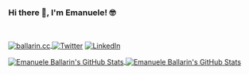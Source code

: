 ### Hi there 👋, I'm Emanuele! 🤓

<br>
<p><a href="https://ballarin.cc/" target="_blank"><img align="center" alt="ballarin.cc" src="https://img.shields.io/badge/ballarin.cc-grey?style=for-the-badge&logo=data%3Aimage%2Fpng%3Bbase64%2CiVBORw0KGgoAAAANSUhEUgAAAEgAAABICAMAAABiM0N1AAABVlBMVEVHcEy%2Ff0L%2FnBD%2FnhD%2FnBH%2Ftx7%2FuR%2F%2FuB%2F%2FuSD%2FnxH%2FuB%2F%2FuiD%2FnBDuohcvS58%2FWqNEar08WaOieDf4hAj9jAf%2BiAX8nA%2F%2FhgP%2FhwT%2FgwL%2FggH%2FvyT%2FxCn%2FyS%2F%2Fzjb%2F0z%2F%2F2Ej%2F3VP%2B4F3%2F5Wj%2F6XL%2BuCHy1lvjy1v%2F63rxy0KhoYOMlZd3kLx9j67Bt3bu3HFthbtkj9pdiNWztpRWgNBQeMnRx3f97YHhvD5Xdbmfp7y%2Bw87O0dXZ3N6wuMuHl77zwC7h4%2Bbo6uzu8PG0o1z29%2Fjv4oJneJf7shxXWmotLkAeIjt5e30TFSsuM1BHbsJGSFtjaHfTpC5LabI3P2U%2BY7lNYZE3Wa%2BVkWV9b1e7iSjTlBrfrijttSWji0f2tSD%2FpRP%2BrBi%2FnTX%2FnRD%2Flgugbh5cMA%2F%2FkQgrCAlwPxWKUx5DDg3%2FigVVFRH9uThuGxb%2FgQH%2F%2F%2F%2Blw9x%2FAAAAG3RSTlMABhYuS3eKqrxk1eoh%2Bjmj8v3%2BtaOMddLld%2B7MMMQqAAAHYklEQVR42rzRhXXDQBAE0OQY3IFZzOq%2Fu9zeZmVmGDPovxnp54v5DXmRYFxIpbUxWispOHuuB7fa%2Bfl8vogJb7zTlj%2FajVnto7GcEjWv7SO9ZtLN5xFZ7Qew%2BdzJ2b1tpAMlIutddpaTd7USBhlCNpA13EL%2BKSNu11F%2BHhkitrvnHTX36kYpbo6YXRCbKMOvznLgRIaQZJsk4UEaUiA5ccWBWVCHmOQgREEpmCfuc5BJKUjdlsiJs04ZDFEw77LEHTpUh5gsJM0Q2pVCyfFThxncdeAEYRekSMJ1hp1AKsfrte%2FsmFMJr12uLpwgKFSUZVGQU2UVhqikgN9ROj1N07C6bNoupG%2BHERxighedcWh7%2BL1tyvrsOJnPYdgfF2W12DgMBdEy03v6WpTdam0pG9mSOWB26P9%2FZUfyBtUGZ3LuXNEPoX%2F%2BD8dyfzecDezXtZytTn50c4O3y4N7w6zY1zfVDsY5Y45GDfXP%2F%2FZ%2F4AyBgax1zaPfX2blHg4CATQiDmxCUNu2qeD4QF0NwtCcT5fiKw4ZQwiwHDI6inR292Y4wFDPl0pJGYRAOcw1HMNymQNMGEBW0vcoUCBh4e52s3SLQBFh4HgyTpI0TZNY%2BRQkOtyAhhQc6iujJ0ksPZAYiV4Hb7cbzuk1QBkHJ1BwjfUASlqYK3vScyY25sZCmV4GSwUg8Qyg69PN4bh%2Fe42mDHlU71MyhjeWlDPu9iAXb6mMIcdS9ZUUMrFp9Pp2f77pbIZAMIY9R%2BZFWVQKJF%2FwPpIOxIUPjqog5rInhZzpSLNNb%2BgsqrgxAiSLumnqOo%2BNkwtCbJsQwU2dOK%2BLpqyLnoRCvIrQ23bNBqMpby0YIed1N5%2FDTOAMWt62DKPFmwAyqZv5vCvrPDWRrJZPR4PNup0%2FLrJqyVsv1iBVlF2ew9slaSLFDiQkvujqLp936E6Z9fBavqyyxeO5XrKn56ng8OuKaE2W5SrPV03Z6d5o264h6SeqO%2BvKptNiKbFwSAwJ3U%2Bfn05Pnl%2B43mlrDUoAUk3ZrFbw5sk%2FqsqoN1EgisJk01fWxdr2XRNN1HR40bQwSEzItmZJXSR3LigItP%2F%2FP%2By5I6vp8QXmHL45A4z0IM8YjwWEgR1M6M9HJG%2BAgEje29WvgUMrW532tMHSoLQHBUgKyBRJUhgBwQ56M0VQQLjMLn1FjjTPTcZ7Ci4vdYRZPxDF%2FLhHRG9r6I0I9whDqTV3keVsA9pzZnIgyGEy5fB4NER%2B1JMWu7%2B7QDjbTU60UGu1nhPlaIzBAObiwsFTIzLH47A0xA5zeTpVVYpkiGS%2F0wSD%2FRZj9Fn9VuoZxDgS35qQ%2BCFG06o6nUpmZ%2BANXbeuz2yTFmUlHASxMgVhbZgo%2Bmbbefhc16479AZ4%2FPdu09QHtKNNdEVtkdM%2BE8%2BBQaU5Dn0N%2B%2BpHkSzcHOqmce9%2Fyr4dte8NKnnEOUjIinCgl7jYFrKVcLLUN1s4TB4KNe%2FtyBE9ANTUVcYgBYj2Cn1m9pKZmuCnZomHUz%2B82jrIMZBVdQPQgwU9tp1U%2BsxYohutdaR1GOfCKWZTNZ2osZrOCiHlcWhtvfFZOJ9SqGsfLejuq7OVQBK9%2BnG89IERjv3EqfEEHzNLAspfxrH%2FyheOFALort%2B0bQcQSKVEbzLFi3Cg6Rikl8J8s70SHIC6FptW9OMJa7Okwzm7oUyaCAcMixJSkpobJjsfwLGFnvq%2F%2F9HXfxJQZWaMZ8y%2FXuygN1EgDOP4btmLSb0UCULXrnvAhG%2FAcY69llMXNIIIAAL1%2B5%2F2mXlGVlKNcQ%2F9k9oSm18EYjLvvL3vgsD3%2FdXvFVYCeF3iJAh273gbvf0BQ%2Bc1yWbf2ERCSpJUuJOFa%2BUs%2FeVSLx9XSlrrtyVDJ02yiYaMOSVSKjDCl0Fg%2Fi%2BciQAUUwyduaGh7%2BY%2BSU9SXuTyn4TM51qbS2z%2FxRe%2BQMGG0QFkDgPKpMxOUlRVVb0WqpfFv7U%2Fl%2F0CbeQBZXD2vDI%2Bt72SUFyhIlbQQmAagcakAwltBRXt8Jkxp1QSqG1THarqEImfaDFKcKjZPg%2BMckrnfFljl1mWSMpb14cDqGYNSGHkOLSJZ%2BRtPU8zSYYPNBqWnHZ%2FLoHq8g2nviGFeAOjndahMNylUkkJpa4DVYAa5cFBUMhIp8QdGvXDpQTK2zQdglU0sbIIDAoZOu6nNbvVlntNvfZR0X18gJJWHsuvuIcbPI3j6TkDp7U%2BL9hNSpJK%2B7CBpCzUFUWNCpzUU4WQgWNeGNsMuyUlLa%2BPakDEOnrqd0SFTGsbF4eauZJIpX0fNZQY0SKGIhnlzK%2BNR%2FNjW5JCoMKnsVXn0iFTtkc61yRF0cJd74MwyhtZ%2FhSFfZ9CIUPnqmRDIkUtSb1%2BKE2ogIFj07mSYR5JnWHZ6SlRIXM0jRvjuuWCogUMh3ohQUUyrnVjXOflkaJ1XqsZXtbNHhxQ0qKmD0QFjMOPc7tHSRFTHgkgZB7v2vYx3eOFXHPycP9G1Mx2R4g9u38jiha2xhxrZqKZ5fzv1pi25A%2Fi31%2FSX5wAg0Gy%2Fd2HAAAAAElFTkSuQmCC"/>
  </a><a href="https://twitter.com/emaballarin" target="_blank"><img align="center" alt="Twitter" src="https://img.shields.io/badge/Twitter-white?logo=twitter&style=for-the-badge"/></a>
  <a href="https://www.linkedin.com/in/emaballarin/" target="_blank"><img align="center" alt="LinkedIn" src="https://img.shields.io/badge/LinkedIn-blue?logo=linkedin&style=for-the-badge"/></a></p>

<p><a href="https://github.com/emaballarin">
  <img align="center" src="https://github-readme-stats.vercel.app/api?username=emaballarin&count_private=true&show_icons=true?&theme=nord" alt="Emanuele Ballarin's GitHub Stats"/>
</a>
<a href="https://github.com/emaballarin">
  <img align="center" src="https://github-readme-stats.vercel.app/api/top-langs/?username=emaballarin&langs_count=10&hide=html,css&theme=nord&layout=compact" alt="Emanuele Ballarin's GitHub Stats"/>
</a></p>

<!--
**emaballarin/emaballarin** is a ✨ _special_ ✨ repository because its `README.md` (this file) appears on your GitHub profile.

Here are some ideas to get you started:

- 🔭 I’m currently working on ...
- 🌱 I’m currently learning ...
- 👯 I’m looking to collaborate on ...
- 🤔 I’m looking for help with ...
- 💬 Ask me about ...
- 📫 How to reach me: ...
- 😄 Pronouns: ...
- ⚡ Fun fact: ...
-->
